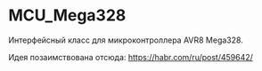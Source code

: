 # MCU_Mega328
Интерфейсный класс для микроконтроллера AVR8 Mega328.

Идея позаимствована отсюда: https://habr.com/ru/post/459642/

